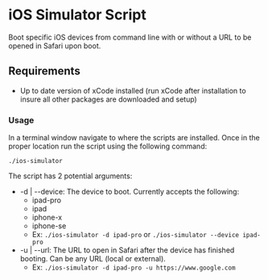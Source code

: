 # iOS Simulator Script

Boot specific iOS devices from command line with or without a URL to be opened in Safari upon boot.

## Requirements

* Up to date version of xCode installed (run xCode after installation to insure all other packages are downloaded and setup)

### Usage
In a terminal window navigate to where the scripts are installed. Once in the proper location run the script using the following command:

`./ios-simulator`

The script has 2 potential arguments:

* -d | --device: The device to boot. Currently accepts the following:
  - ipad-pro
  - ipad
  - iphone-x
  - iphone-se
  - Ex: `./ios-simulator -d ipad-pro` or `./ios-simulator --device ipad-pro`
* -u | --url: The URL to open in Safari after the device has finished booting. Can be any URL (local or external).
    - Ex: `./ios-simulator -d ipad-pro -u https://www.google.com`
